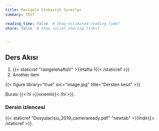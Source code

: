 ```yaml
---
title: Rastgele Stokastık Surecler
summary: TEST

reading_time: false  # Show estimated reading time?
share: false  # Show social sharing links?


---
```


## Ders Akısı
1. {{< staticref "rastgelehafta1/" >}}Hafta 1{{< /staticref >}}
2. Another item



{{< figure library="true" src="image.jpg" title="Dersten kesıt" >}}

Burası {{< hl >}}onemlı{{< /hl >}}.

### Dersin izlencesi
{{< staticref "Dosyalar/siu_2019_cameraready.pdf" "newtab" >}}İndir{{< /staticref >}}.
